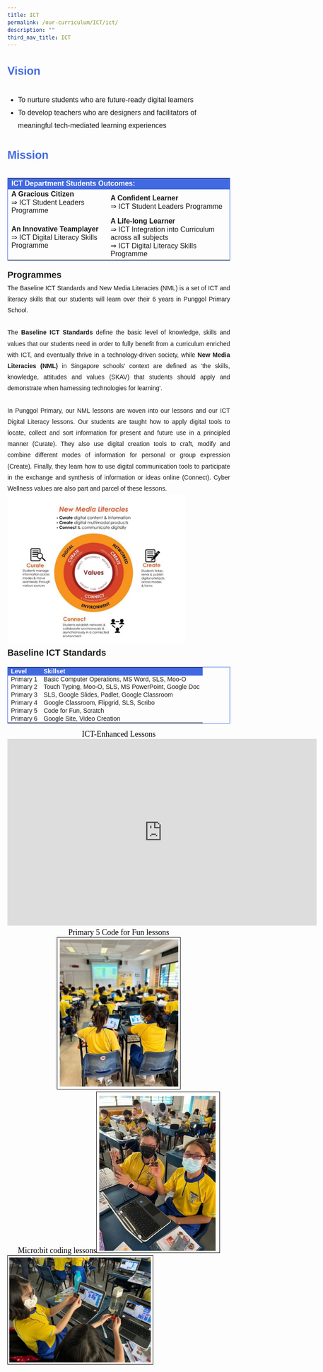 ```yaml
---
title: ICT
permalink: /our-curriculum/ICT/ict/
description: ""
third_nav_title: ICT
---
```

<div style="font-family:arial; font-size:25px; font-weight:bold; color:royalblue; line-height:3">Vision</div>
<ul>
	<li style="font-family:arial; font-size:16px; line-height:1.8">To nurture students who are future-ready digital learners</li>
	<li style="font-family:arial; font-size:16px; line-height:1.8">To develop teachers who are designers and facilitators of meaningful tech-mediated learning experiences</li>
</ul>

<div style="font-family:arial; font-size:25px; font-weight:bold; color:royalblue; line-height:3">Mission</div>
<table style="border:1px solid royalblue">
<tbody>
  <tr>
    <td style="font-size:16px; font-family:arial; color:white; background-color:royalblue; font-weight:bold" colspan="2">ICT Department Students Outcomes:</td>
  </tr>
  <tr>
		<td style="font-size:16px; font-family:arial"><b>A Gracious Citizen</b><br>⇒ ICT Student Leaders Programme</td>
		<td style="font-size:16px; font-family:arial"><b>A Confident Learner</b><br>⇒ ICT Student Leaders Programme</td>
  </tr>
  <tr>
    <td style="font-size:16px; font-family:arial"><b>An Innovative Teamplayer</b><br>⇒ ICT Digital Literacy Skills Programme</td>
    <td style="font-size:16px; font-family:arial"><b>A Life-long Learner</b><br>⇒ ICT Integration into Curriculum across all subjects<br>⇒ ICT Digital Literacy Skills Programme</td>
  </tr>
</tbody>
</table>
<div></div>
<div style="font-family:arial; text-align:justify; line-height:1.8"><span style="font-weight:bold; font-size:20px">Programmes</span><br>
The Baseline ICT Standards and New Media Literacies (NML) is a set of ICT and literacy skills that our students will learn over their 6 years in Punggol Primary School.<br><br>
The <b>Baseline ICT Standards</b> define the basic level of knowledge, skills and values that our students need in order to fully benefit from a curriculum enriched with ICT, and eventually thrive in a technology-driven society, while <b>New Media Literacies (NML)</b> in Singapore schools' context are defined as 'the skills, knowledge, attitudes and values (SKAV) that students should apply and demonstrate when harnessing technologies for learning'. <br><br>
In Punggol Primary, our NML lessons are woven into our lessons and our ICT Digital Literacy lessons. Our students are taught how to apply digital tools to locate, collect and sort information for present and future use in a principled manner (Curate). They also use digital creation tools to craft, modify and combine different modes of information for personal or group expression (Create). Finally, they learn how to use digital communication tools to participate in the exchange and synthesis of information or ideas online (Connect). Cyber Wellness values are also part and parcel of these lessons.</div>

<img style="width:80%" src="/images/ICT/ict1.jpeg">

<div style="font-family:arial; font-weight:bold; font-size:20px; line-height:1.8">Baseline ICT Standards</div>
<table style="border:1px solid royalblue">
	<tbody style="line-height:0.9"><tr style="background-color:royalblue; color:white; font-weight:bold">
		<td style="font-family:arial; width=100%">Level</td>
		<td style="font-family:arial">Skillset</td>
	</tr>
	<tr>
	<td style="font-family:arial">Primary 1</td>
	<td style="font-family:arial">Basic Computer Operations, MS Word, SLS, Moo-O</td>
	</tr>
	<tr>
	<td style="font-family:arial">Primary 2</td>
	<td style="font-family:arial">Touch Typing, Moo-O, SLS, MS PowerPoint, Google Doc</td>
	</tr>
	<tr>
	<td style="font-family:arial">Primary 3</td>
	<td style="font-family:arial">SLS, Google Slides, Padlet, Google Classroom</td>
	</tr>
	<tr>
	<td style="font-family:arial">Primary 4</td>
	<td style="font-family:arial">Google Classroom, Flipgrid, SLS, Scribo</td>
	</tr>
	<tr>
	<td style="font-family:arial">Primary 5</td>
	<td style="font-family:arial">Code for Fun, Scratch</td>
	</tr>
	<tr>
	<td style="font-family:arial">Primary 6</td>
	<td style="font-family:arial">Google Site, Video Creation</td>
	</tr>
		<tr></tr>
</tbody></table>

<center style="font-family:cursive; font-size:18px; color:black">ICT-Enhanced Lessons<iframe allowfullscreen="true" height="422" width="700" frameborder="0" src="https://docs.google.com/presentation/d/e/2PACX-1vQshYRVLVzwla4AHB3bkeYwJo00npeEypOLav9m9wjq1HlFhZXS4s3JgmTBus8zPS8iQvBWE4nu3xK8/embed?start=false&amp;loop=false&amp;delayms=3000"></iframe></center>

<center style="font-family:cursive; font-size:18px; color:black">Primary 5 Code for Fun lessons<img src="/images/ICT/Photo%206.jpeg" style="width:55%; border:1px solid black"></center>

<center style="font-family:cursive; font-size:18px; color:black">Micro:bit coding lessons<img src="/images/ICT/Photo%207.jpeg" style="width:55%; border:1px solid black"></center>

<img src="/images/ICT/Photo%208.jpeg" style="width:65%; border:1px solid black">